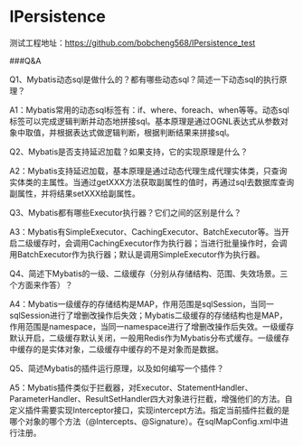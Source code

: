 # IPersistence

测试工程地址：https://github.com/bobcheng568/IPersistence_test

###Q&A

Q1、Mybatis动态sql是做什么的？都有哪些动态sql？简述一下动态sql的执行原理？

A1：Mybatis常用的动态sql标签有：if、where、foreach、when等等。动态sql标签可以完成逻辑判断并动态地拼接sql。基本原理是通过OGNL表达式从参数对象中取值，并根据表达式做逻辑判断，根据判断结果来拼接sql。



Q2、Mybatis是否支持延迟加载？如果支持，它的实现原理是什么？

A2：Mybatis支持延迟加载，基本原理是通过动态代理生成代理实体类，只查询实体类的主属性。当通过getXXX方法获取副属性的值时，再通过sql去数据库查询副属性，并将结果setXXX给副属性。



Q3、Mybatis都有哪些Executor执行器？它们之间的区别是什么？

A3：Mybatis有SimpleExecutor、CachingExecutor、BatchExecutor等。当开启二级缓存时，会调用CachingExecutor作为执行器；当进行批量操作时，会调用BatchExecutor作为执行器；默认是调用SimpleExecutor作为执行器。



Q4、简述下Mybatis的一级、二级缓存（分别从存储结构、范围、失效场景。三个方面来作答）？

A4：Mybatis一级缓存的存储结构是MAP，作用范围是sqlSession，当同一sqlSession进行了增删改操作后失效；Mybatis二级缓存的存储结构也是MAP，作用范围是namespace，当同一namespace进行了增删改操作后失效。一级缓存默认开启，二级缓存默认关闭，一般用Redis作为Mybatis分布式缓存。一级缓存中缓存的是实体对象，二级缓存中缓存的不是对象而是数据。



Q5、简述Mybatis的插件运行原理，以及如何编写一个插件？

A5：Mybatis插件类似于拦截器，对Executor、StatementHandler、ParameterHandler、ResultSetHandler四大对象进行拦截，增强他们的方法。自定义插件需要实现Interceptor接口，实现intercept方法。指定当前插件拦截的是哪个对象的哪个方法（@Intercepts、@Signature）。在sqlMapConfig.xml中进行注册。